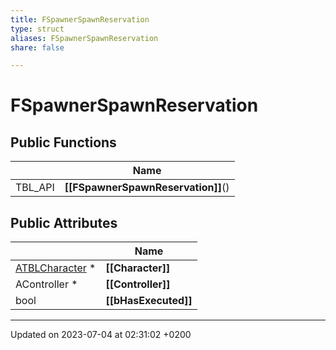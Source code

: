 ```yaml
---
title: FSpawnerSpawnReservation
type: struct
aliases: FSpawnerSpawnReservation
share: false

---
```


# FSpawnerSpawnReservation





## Public Functions

|                | Name           |
| -------------- | -------------- |
| TBL_API | **[[FSpawnerSpawnReservation]]**() |

## Public Attributes

|                | Name           |
| -------------- | -------------- |
| [ATBLCharacter](/docs/SDK/Source/Classes/classATBLCharacter.md) * | **[[Character]]**  |
| AController * | **[[Controller]]**  |
| bool | **[[bHasExecuted]]**  |

-------------------------------

Updated on 2023-07-04 at 02:31:02 +0200